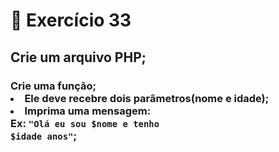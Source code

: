 # :dart: Exercício 33
## Crie um arquivo PHP;
### Crie uma função; <br> <li> Ele deve recebre dois parâmetros(nome e idade); <br> <li> Imprima uma mensagem: <br> Ex: <code>"Olá eu sou $nome e tenho $idade anos"</code>;